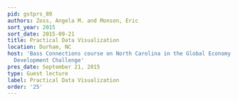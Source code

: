 ```yaml
---
pid: gstprs_89
authors: Zoss, Angela M. and Monson, Eric
sort_year: 2015
sort_date: 2015-09-21
title: Practical Data Visualization
location: Durham, NC
host: 'Bass Connections course on North Carolina in the Global Economy: The Workforce
  Development Challenge'
pres_date: September 21, 2015
type: Guest lecture
label: Practical Data Visualization
order: '25'
---
```

